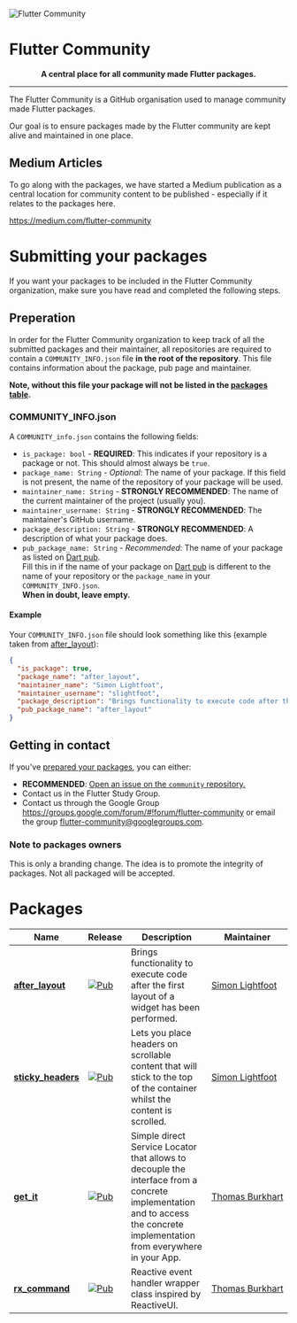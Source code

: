 ![Flutter Community](https://raw.githubusercontent.com/fluttercommunity/community/master/welcome_banner.png)

# Flutter Community
<p style="text-align: center; font-weight: bold;"> A central place for all community made Flutter packages.</p>

---

The Flutter Community is a GitHub organisation used to manage community made Flutter packages.

Our goal is to ensure packages made by the Flutter community are kept alive and maintained in one place.

## Medium Articles
To go along with the packages, we have started a Medium publication as a central location for community content to be published - especially if it relates to the packages here.

https://medium.com/flutter-community

# Submitting your packages
If you want your packages to be included in the Flutter Community organization, make sure you have read and completed the following steps.

<!--
## Guidelines
 - Android and iOS compatible
 - Package is published and approved on Dart pub.
 - ...
-->

## Preperation
In order for the Flutter Community organization to keep track of all the submitted packages and their maintainer, all repositories are required to contain a `COMMUNITY_INFO.json` file **in the root of the repository**. This file contains information about the package, pub page and maintainer.

**Note, without this file your package will not be listed in the [packages table](#Packages).**

### COMMUNITY_INFO.json
A `COMMUNITY_info.json` contains the following fields:
- `is_package: bool` - **REQUIRED**: This indicates if your repository is a package or not. This should almost always be `true`.
- `package_name: String` - *Optional*: The name of your package. If this field is not present, the name of the repository of your package will be used.
- `maintainer_name: String` - **STRONGLY RECOMMENDED**: The name of the current maintainer of the project (usually you).
- `maintainer_username: String` - **STRONGLY RECOMMENDED**: The maintainer's GitHub username.
- `package_description: String` - **STRONGLY RECOMMENDED**: A description of what your package does.
- `pub_package_name: String` - *Recommended*: The name of your package as listed on [Dart pub](https://pub.dartlang.org/). <br> Fill this in if the name of your package on [Dart pub](https://pub.dartlang.org/) is different to the name of your repository or the `package_name` in your `COMMUNITY_INFO.json`. <br> **When in doubt, leave empty.**

#### Example

Your `COMMUNITY_INFO.json` file should look something like this (example taken from [after_layout](https://github.com/fluttercommunity/flutter_after_layout)):
```json
{
  "is_package": true,
  "package_name": "after_layout",
  "maintainer_name": "Simon Lightfoot",
  "maintainer_username": "slightfoot",
  "package_description": "Brings functionality to execute code after the first layout of a widget has been performed.",
  "pub_package_name": "after_layout"
}
```

## Getting in contact
If you've [prepared your packages](#preperation), you can either:
- **RECOMMENDED**: [Open an issue on the `community` repository.](https://github.com/fluttercommunity/community/issues/new)
- Contact us in the Flutter Study Group.
- Contact us through the Google Group https://groups.google.com/forum/#!forum/flutter-community or email the group flutter-community@googlegroups.com.

### Note to packages owners
This is only a branding change. The idea is to promote the integrity of packages. Not all packaged will be accepted.

# Packages

| Name | Release | Description | Maintainer
| --- | --- | --- | --- |
| [**after_layout**](https://github.com/fluttercommunity/flutter_after_layout) | [![Pub](https://img.shields.io/pub/v/after_layout.svg)](https://pub.dartlang.org/packages/after_layout) | Brings functionality to execute code after the first layout of a widget has been performed. | [Simon&nbsp;Lightfoot](https://github.com/slightfoot)
| [**sticky_headers**](https://github.com/fluttercommunity/flutter_sticky_headers) | [![Pub](https://img.shields.io/pub/v/sticky_headers.svg)](https://pub.dartlang.org/packages/sticky_headers) | Lets you place headers on scrollable content that will stick to the top of the container whilst the content is scrolled. | [Simon&nbsp;Lightfoot](https://github.com/slightfoot)
| [**get_it**](https://github.com/fluttercommunity/get_it) | [![Pub](https://img.shields.io/pub/v/get_it.svg)](https://pub.dartlang.org/packages/get_it) | Simple direct Service Locator that allows to decouple the interface from a concrete implementation and to access the concrete implementation from everywhere in your App. | [Thomas&nbsp;Burkhart](https://github.com/escamoteur)
| [**rx_command**](https://github.com/fluttercommunity/rx_command) | [![Pub](https://img.shields.io/pub/v/rx_command.svg)](https://pub.dartlang.org/packages/rx_command) | Reactive event handler wrapper class inspired by ReactiveUI. | [Thomas&nbsp;Burkhart](https://github.com/escamoteur)
